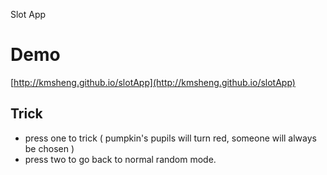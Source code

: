 Slot App

# Demo
[http://kmsheng.github.io/slotApp](http://kmsheng.github.io/slotApp)

## Trick
- press one to trick ( pumpkin's pupils will turn red, someone will always be chosen )
- press two to go back to normal random mode.
